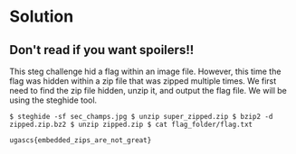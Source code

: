 # Solution
## Don't read if you want spoilers!!

This steg challenge hid a flag within an image file. However, this time the flag was hidden within a zip file that was zipped multiple times. We first need to find the zip file hidden, unzip it, and output the flag file. We will be using the steghide tool.


`$ steghide -sf sec_champs.jpg
$ unzip super_zipped.zip
$ bzip2 -d zipped.zip.bz2
$ unzip zipped.zip
$ cat flag_folder/flag.txt`


`ugascs{embedded_zips_are_not_great}`